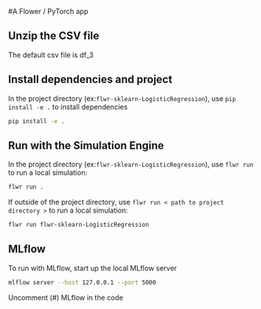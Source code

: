 #A Flower / PyTorch app

## Unzip the CSV file

The default csv file is df_3

## Install dependencies and project

In the project directory (ex:`flwr-sklearn-LogisticRegression`), use `pip install -e .` to install dependencies

```bash
pip install -e .
```

## Run with the Simulation Engine

In the project directory (ex:`flwr-sklearn-LogisticRegression`), use `flwr run` to run a local simulation:

```bash
flwr run .
```

If outside of the project directory, use `flwr run < path to project directory >` to run a local simulation:

```bash
flwr run flwr-sklearn-LogisticRegression
```
## MLflow

To run with MLflow, start up the local MLflow server

```bash
mlflow server --host 127.0.0.1 --port 5000
```

Uncomment (#) MLflow in the code
